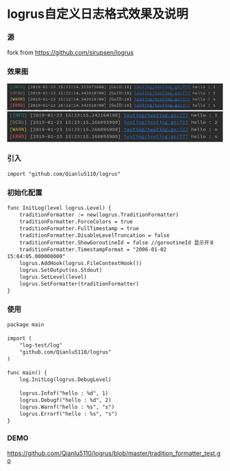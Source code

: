 # logrus自定义日志格式效果及说明

### 源
fork from https://github.com/sirupsen/logrus

### 效果图
![image](https://github.com/Qianlu5110/logrus/blob/master/pic/demo1.png)
![image](https://github.com/Qianlu5110/logrus/blob/master/pic/demo2.png)


### 引入
```
import "github.com/Qianlu5110/logrus"
```

### 初始化配置
```
func InitLog(level logrus.Level) {
	traditionFormatter := new(logrus.TraditionFormatter)
	traditionFormatter.ForceColors = true
	traditionFormatter.FullTimestamp = true
	traditionFormatter.DisableLevelTruncation = false
	traditionFormatter.ShowGoroutineId = false //goroutineId 显示开关
	traditionFormatter.TimestampFormat = "2006-01-02 15:04:05.000000000"
	logrus.AddHook(logrus.FileContextHook())
	logrus.SetOutput(os.Stdout)
	logrus.SetLevel(level)
	logrus.SetFormatter(traditionFormatter)
}
```

### 使用
```
package main

import (
	"log-test/log"
	"github.com/Qianlu5110/logrus"
)

func main() {
	log.InitLog(logrus.DebugLevel)

	logrus.Infof("hello : %d", 1)
	logrus.Debugf("hello : %d", 2)
	logrus.Warnf("hello : %s", "s")
	logrus.Errorf("hello : %s", "s")
}
```

### DEMO
https://github.com/Qianlu5110/logrus/blob/master/tradition_formatter_test.go

